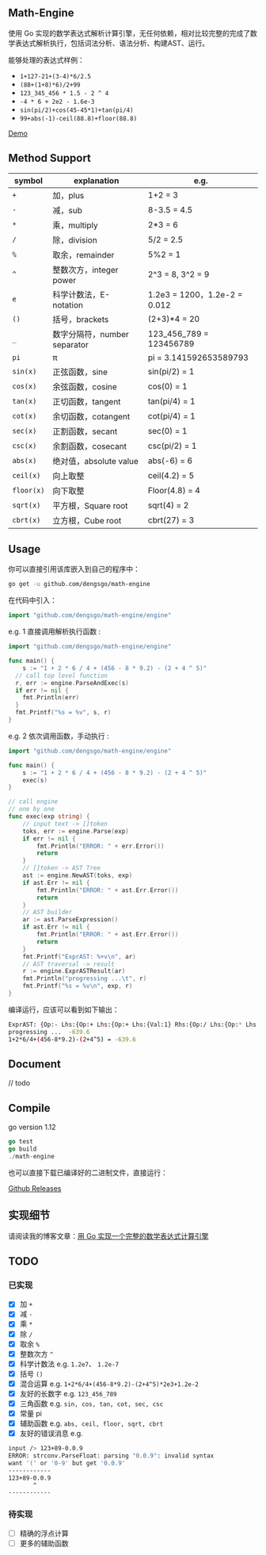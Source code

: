 ## Math-Engine  

使用 Go 实现的数学表达式解析计算引擎，无任何依赖，相对比较完整的完成了数学表达式解析执行，包括词法分析、语法分析、构建AST、运行。  

能够处理的表达式样例：  
- `1+127-21+(3-4)*6/2.5`  
- `(88+(1+8)*6)/2+99`  
- `123_345_456 * 1.5 - 2 ^ 4`  
- `-4 * 6 + 2e2 - 1.6e-3`  
- `sin(pi/2)+cos(45-45*1)+tan(pi/4)`  
- `99+abs(-1)-ceil(88.8)+floor(88.8)`

[Demo](http://wx3.sinaimg.cn/large/c2a95e3dly1g4i4unamlhg211o0iokk1.gif)

## Method Support

| symbol     | explanation                  | e.g.                         |
| ---------- | ---------------------------- | ---------------------------- |
| `+`        | 加，plus                     | 1+2 = 3                      |
| `-`        | 减，sub                      | 8-3.5 = 4.5                  |
| `*`        | 乘，multiply                 | 2*3 = 6                      |
| `/`        | 除，division                 | 5/2 = 2.5                    |
| `%`        | 取余，remainder              | 5%2 = 1                      |
| `^`        | 整数次方，integer power      | 2^3 = 8, 3^2 = 9             |
| `e`        | 科学计数法，E-notation       | 1.2e3 = 1200，1.2e-2 = 0.012 |
| `()`       | 括号，brackets               | (2+3)*4 = 20                 |
| `_`        | 数字分隔符，number separator | 123_456_789 = 123456789      |
| `pi`       | π                            | pi = 3.141592653589793       |
| `sin(x)`   | 正弦函数，sine               | sin(pi/2) = 1                |
| `cos(x)`   | 余弦函数，cosine             | cos(0) = 1                   |
| `tan(x)`   | 正切函数，tangent            | tan(pi/4) = 1                |
| `cot(x)`   | 余切函数，cotangent          | cot(pi/4) = 1                |
| `sec(x)`   | 正割函数，secant             | sec(0) = 1                   |
| `csc(x)`   | 余割函数，cosecant           | csc(pi/2) = 1                |
| `abs(x)`   | 绝对值，absolute value       | abs(-6) = 6                  |
| `ceil(x)`  | 向上取整                     | ceil(4.2) = 5                |
| `floor(x)` | 向下取整                     | Floor(4.8) = 4               |
| `sqrt(x)`  | 平方根，Square root          | sqrt(4) = 2                  |
| `cbrt(x)`  | 立方根，Cube root            | cbrt(27) = 3                 |


## Usage  

你可以直接引用该库嵌入到自己的程序中：  
```bash
go get -u github.com/dengsgo/math-engine
```
在代码中引入：  
```go
import "github.com/dengsgo/math-engine/engine"
```
e.g. 1 直接调用解析执行函数 :

```go
import "github.com/dengsgo/math-engine/engine"

func main() {
	s := "1 + 2 * 6 / 4 + (456 - 8 * 9.2) - (2 + 4 ^ 5)"
  // call top level function
  r, err := engine.ParseAndExec(s)
  if err != nil {
    fmt.Println(err)
  }
  fmt.Printf("%s = %v", s, r)
}
```



e.g. 2 依次调用函数，手动执行 :  

```go
import "github.com/dengsgo/math-engine/engine"

func main() {
	s := "1 + 2 * 6 / 4 + (456 - 8 * 9.2) - (2 + 4 ^ 5)"
	exec(s)
}

// call engine
// one by one
func exec(exp string) {
	// input text -> []token
	toks, err := engine.Parse(exp)
	if err != nil {
		fmt.Println("ERROR: " + err.Error())
		return
	}
	// []token -> AST Tree
	ast := engine.NewAST(toks, exp)
	if ast.Err != nil {
		fmt.Println("ERROR: " + ast.Err.Error())
		return
	}
	// AST builder
	ar := ast.ParseExpression()
	if ast.Err != nil {
		fmt.Println("ERROR: " + ast.Err.Error())
		return
	}
	fmt.Printf("ExprAST: %+v\n", ar)
	// AST traversal -> result
	r := engine.ExprASTResult(ar)
	fmt.Println("progressing ...\t", r)
	fmt.Printf("%s = %v\n", exp, r)
}
```
编译运行，应该可以看到如下输出：  
```bash
ExprAST: {Op:- Lhs:{Op:+ Lhs:{Op:+ Lhs:{Val:1} Rhs:{Op:/ Lhs:{Op:* Lhs:{Val:2} Rhs:{Val:6}} Rhs:{Val:4}}} Rhs:{Op:- Lhs:{Val:456} Rhs:{Op:* Lhs:{Val:8} Rhs:{Val:9.2}}}} Rhs:{Op:+ Lhs:{Val:2} Rhs:{Op:^ Lhs:{Val:4} Rhs:{Val:5}}}}
progressing ...  -639.6
1+2*6/4+(456-8*9.2)-(2+4^5) = -639.6
```

## Document

// todo

## Compile    

go version 1.12  
```go
go test
go build
./math-engine
```

也可以直接下载已编译好的二进制文件，直接运行：  

[Github Releases](https://github.com/dengsgo/math-engine/releases)  

## 实现细节    

请阅读我的博客文章：[用 Go 实现一个完整的数学表达式计算引擎](https://www.yoytang.com/math-expression-engine.html)  

## TODO  
### 已实现  

- [x] 加 `+`  
- [x] 减 `-`  
- [x] 乘 `*`  
- [x] 除 `/`  
- [x] 取余 `%`  
- [x] 整数次方 `^`  
- [x] 科学计数法 e.g. `1.2e7`、  `1.2e-7`
- [x] 括号 `()`  
- [x] 混合运算 e.g. `1+2*6/4+(456-8*9.2)-(2+4^5)*2e3+1.2e-2`  
- [x] 友好的长数字 e.g. `123_456_789`  
- [x] 三角函数 e.g. `sin, cos, tan, cot, sec, csc`
- [x] 常量 pi
- [x] 辅助函数 e.g. `abs, ceil, floor, sqrt, cbrt`
- [x] 友好的错误消息 e.g.    
```bash
input /> 123+89-0.0.9
ERROR: strconv.ParseFloat: parsing "0.0.9": invalid syntax
want '(' or '0-9' but get '0.0.9'
------------
123+89-0.0.9
       ^
------------
```

### 待实现  

- [ ] 精确的浮点计算    
- [ ] 更多的辅助函数